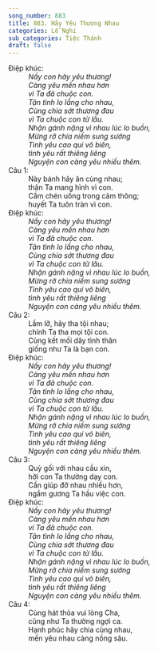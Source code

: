 ```yaml
---
song_number: 883
title: 883. Hãy Yêu Thương Nhau
categories: Lễ Nghi
sub_categories: Tiệc Thánh
draft: false
---
```

<dl><dt>Điệp khúc:</dt><dd data-chorus="1"><em>Nầy con hãy yêu thương! <br/>Càng yêu mến nhau hơn <br/>vì Ta đã chuộc con. <br/>Tận tình lo lắng cho nhau, <br/>Cùng chia sớt thương đau <br/>vì Ta chuộc con từ lâu. <br/>Nhận gánh nặng vì nhau lúc lo buồn, <br/>Mừng rỡ chia niềm sung sướng <br/>Tình yêu cao quí vô biên, <br/>tình yêu rất thiêng liêng <br/>Nguyện con càng yêu nhiều thêm. </em></dd><dt>Câu 1:</dt><dd data-verse="1">Này bánh hãy ăn cùng nhau; <br/>thân Ta mang hình vì con. <br/>Cầm chén uống trong cảm thông; <br/>huyết Ta tuôn tràn vì con. </dd><dt>Điệp khúc:</dt><dd data-chorus="1"><em>Nầy con hãy yêu thương! <br/>Càng yêu mến nhau hơn <br/>vì Ta đã chuộc con. <br/>Tận tình lo lắng cho nhau, <br/>Cùng chia sớt thương đau <br/>vì Ta chuộc con từ lâu. <br/>Nhận gánh nặng vì nhau lúc lo buồn, <br/>Mừng rỡ chia niềm sung sướng <br/>Tình yêu cao quí vô biên, <br/>tình yêu rất thiêng liêng <br/>Nguyện con càng yêu nhiều thêm. </em></dd><dt>Câu 2:</dt><dd data-verse="2">Lầm lỡ, hãy tha tội nhau; <br/>chính Ta tha mọi tội con. <br/>Cùng kết mối dây tình thân <br/>giống như Ta là bạn con. </dd><dt>Điệp khúc:</dt><dd data-chorus="1"><em>Nầy con hãy yêu thương! <br/>Càng yêu mến nhau hơn <br/>vì Ta đã chuộc con. <br/>Tận tình lo lắng cho nhau, <br/>Cùng chia sớt thương đau <br/>vì Ta chuộc con từ lâu. <br/>Nhận gánh nặng vì nhau lúc lo buồn, <br/>Mừng rỡ chia niềm sung sướng <br/>Tình yêu cao quí vô biên, <br/>tình yêu rất thiêng liêng <br/>Nguyện con càng yêu nhiều thêm. </em></dd><dt>Câu 3:</dt><dd data-verse="3">Quỳ gối với nhau cầu xin, <br/>hỡi con Ta thường dạy con. <br/>Cần giúp đỡ nhau nhiều hơn, <br/>ngắm gương Ta hầu việc con. </dd><dt>Điệp khúc:</dt><dd data-chorus="1"><em>Nầy con hãy yêu thương! <br/>Càng yêu mến nhau hơn <br/>vì Ta đã chuộc con. <br/>Tận tình lo lắng cho nhau, <br/>Cùng chia sớt thương đau <br/>vì Ta chuộc con từ lâu. <br/>Nhận gánh nặng vì nhau lúc lo buồn, <br/>Mừng rỡ chia niềm sung sướng <br/>Tình yêu cao quí vô biên, <br/>tình yêu rất thiêng liêng <br/>Nguyện con càng yêu nhiều thêm. </em></dd><dt>Câu 4:</dt><dd data-verse="4">Cùng hát thỏa vui lòng Cha, <br/>cũng như Ta thường ngợi ca. <br/>Hạnh phúc hãy chia cùng nhau, <br/>mến yêu nhau càng nồng sâu. </dd></dl>